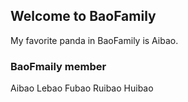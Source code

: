 ## Welcome to BaoFamily 
My favorite panda in BaoFamily is Aibao.

### BaoFmaily member
Aibao
Lebao
Fubao
Ruibao
Huibao
